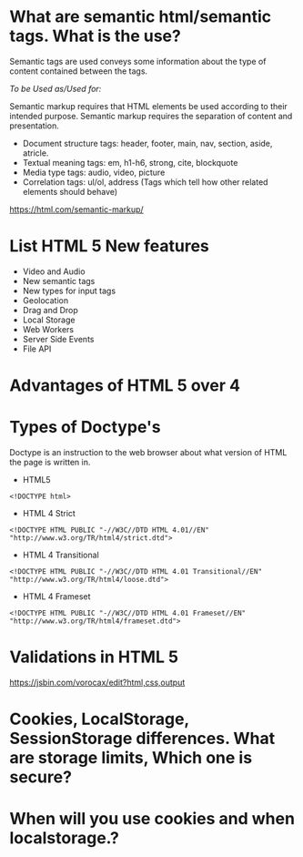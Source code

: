 # What are semantic html/semantic tags. What is the use?
Semantic tags are used conveys some information about the type of content contained between the tags.

*To be Used as/Used for:*

Semantic markup requires that HTML elements be used according to their intended purpose.
Semantic markup requires the separation of content and presentation.

* Document structure tags: header, footer, main, nav, section, aside, atricle.
* Textual meaning tags: em, h1-h6, strong, cite, blockquote
* Media type tags: audio, video, picture
* Correlation tags: ul/ol, address (Tags which tell how other related elements should behave)

https://html.com/semantic-markup/


# List HTML 5 New features
* Video and Audio
* New semantic tags
* New types for input tags
* Geolocation
* Drag and Drop
* Local Storage
* Web Workers
* Server Side Events
* File API


# Advantages of HTML 5 over 4

# Types of Doctype's
Doctype is an instruction to the web browser about what version of HTML the page is written in.

* HTML5
```
<!DOCTYPE html>
```
* HTML 4 Strict
```
<!DOCTYPE HTML PUBLIC "-//W3C//DTD HTML 4.01//EN" "http://www.w3.org/TR/html4/strict.dtd">
```
* HTML 4 Transitional
```
<!DOCTYPE HTML PUBLIC "-//W3C//DTD HTML 4.01 Transitional//EN" "http://www.w3.org/TR/html4/loose.dtd">
```
* HTML 4 Frameset
```
<!DOCTYPE HTML PUBLIC "-//W3C//DTD HTML 4.01 Frameset//EN" "http://www.w3.org/TR/html4/frameset.dtd">
```

# Validations in HTML 5

https://jsbin.com/vorocax/edit?html,css,output

# Cookies, LocalStorage, SessionStorage differences. What are storage limits, Which one is secure?

# When will you use cookies and when localstorage.?

# 
 
